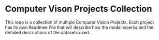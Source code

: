 # Computer Vison Projects Collection

This repo is a collection of multiple Computer Vision Projects. Each project has its own Readmee File that will describe how the model woerks and the detailed descriptions of the datasets used.
